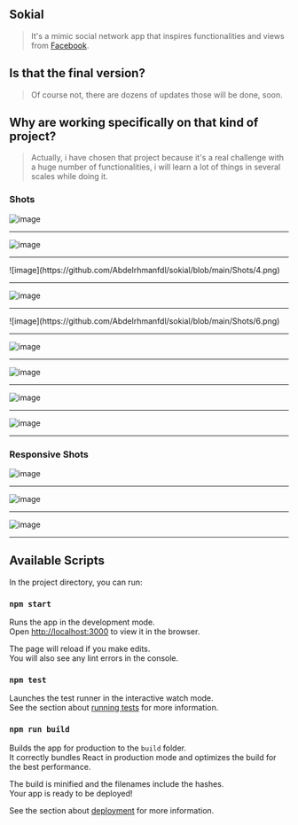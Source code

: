 ## Sokial
> It's a mimic social network app that inspires functionalities and views from [Facebook](https://www.facebook.com/).

## Is that the final version?
> Of course not, there are dozens of updates those will be done, soon.

## Why are working specifically on that kind of project?
> Actually, i have chosen that project because it's a real challenge with a huge number of functionalities, i will learn a lot of things in several scales while doing it.

### Shots


![image](https://github.com/Abdelrhmanfdl/sokial/blob/main/Shots/2.png)
<hr/>

![image](https://github.com/Abdelrhmanfdl/sokial/blob/main/Shots/3.png)
<hr/>
![image](https://github.com/Abdelrhmanfdl/sokial/blob/main/Shots/4.png)
<hr/>

![image](https://github.com/Abdelrhmanfdl/sokial/blob/main/Shots/5.png)
<hr/>
![image](https://github.com/Abdelrhmanfdl/sokial/blob/main/Shots/6.png)
<hr/>

![image](https://github.com/Abdelrhmanfdl/sokial/blob/main/Shots/7.png)
<hr/>

![image](https://github.com/Abdelrhmanfdl/sokial/blob/main/Shots/8.png)
<hr/>

![image](https://github.com/Abdelrhmanfdl/sokial/blob/main/Shots/10.png)
<hr/>

![image](https://github.com/Abdelrhmanfdl/sokial/blob/main/Shots/11.png)
<hr/>

### Responsive Shots
![image](https://github.com/Abdelrhmanfdl/sokial/blob/main/Shots/1.png)
<hr/>

![image](https://github.com/Abdelrhmanfdl/sokial/blob/main/Shots/9.png)
<hr/>

![image](https://github.com/Abdelrhmanfdl/sokial/blob/main/Shots/12.png)
<hr/>



## Available Scripts

In the project directory, you can run:

### `npm start`

Runs the app in the development mode.\
Open [http://localhost:3000](http://localhost:3000) to view it in the browser.

The page will reload if you make edits.\
You will also see any lint errors in the console.

### `npm test`

Launches the test runner in the interactive watch mode.\
See the section about [running tests](https://facebook.github.io/create-react-app/docs/running-tests) for more information.

### `npm run build`

Builds the app for production to the `build` folder.\
It correctly bundles React in production mode and optimizes the build for the best performance.

The build is minified and the filenames include the hashes.\
Your app is ready to be deployed!

See the section about [deployment](https://facebook.github.io/create-react-app/docs/deployment) for more information.
